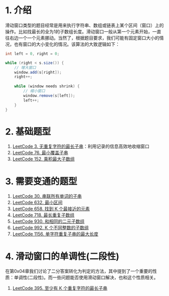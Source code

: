 # 1. 介绍

滑动窗口类型的题目经常是用来执行字符串、数组或链表上某个区间（窗口）上的操作。比如找最长的全为1的子数组长度。滑动窗口一般从第一个元素开始，一直往右边一个一个元素挪动。当然了，根据题目要求，我们可能有固定窗口大小的情况，也有窗口的大小变化的情况。该算法的大致逻辑如下：

```java
int left = 0, right = 0;

while (right < s.size()) {
    // 增大窗口
    window.add(s[right]);
    right++;
    
    while (window needs shrink) {
        // 缩小窗口
        window.remove(s[left]);
        left++;
    }
}
```

# 2. 基础题型

1. [LeetCode 3. 无重复字符的最长子串](https://leetcode-cn.com/problems/longest-substring-without-repeating-characters/)：利用记录的信息高效地收缩窗口
2. [LeetCode 76. 最小覆盖子串](https://leetcode-cn.com/problems/minimum-window-substring/)
3. [LeetCode 152. 乘积最大子数组](https://leetcode-cn.com/problems/maximum-product-subarray/)

# 3. 需要变通的题型

1. [LeetCode 30. 串联所有单词的子串](https://leetcode-cn.com/problems/substring-with-concatenation-of-all-words/)
2. [LeetCode 632. 最小区间](https://leetcode-cn.com/problems/smallest-range-covering-elements-from-k-lists/)
3. [LeetCode 658. 找到 K 个最接近的元素](https://leetcode-cn.com/problems/find-k-closest-elements/)
4. [LeetCode 718. 最长重复子数组](https://leetcode-cn.com/problems/maximum-length-of-repeated-subarray/)
5. [LeetCode 930. 和相同的二元子数组](https://leetcode-cn.com/problems/binary-subarrays-with-sum/)
6. [LeetCode 992. K 个不同整数的子数组](https://leetcode-cn.com/problems/subarrays-with-k-different-integers/)
7. [LeetCode 1156. 单字符重复子串的最大长度](https://leetcode-cn.com/problems/swap-for-longest-repeated-character-substring/)

# 4. 滑动窗口的单调性(二段性)

在第0x04章我们讨论了二分答案转化为判定的方法，其中提到了一个重要的性质：单调性(二段性)。而一些问题能否使用滑动窗口解决，也和这个性质相关。

1. [LeetCode 395. 至少有 K 个重复字符的最长子串](https://leetcode-cn.com/problems/longest-substring-with-at-least-k-repeating-characters/)